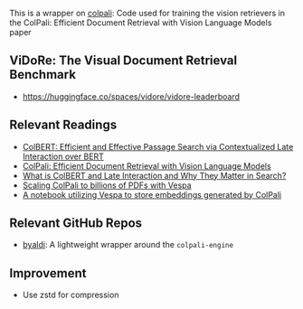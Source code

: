 This is a wrapper on [colpali](https://github.com/illuin-tech/colpali/tree/main): Code used for training the vision retrievers in the ColPali: Efficient Document Retrieval with Vision Language Models paper

## ViDoRe: The Visual Document Retrieval Benchmark

-   https://huggingface.co/spaces/vidore/vidore-leaderboard

## Relevant Readings

-   [ColBERT: Efficient and Effective Passage Search via Contextualized Late Interaction over BERT
    ](https://arxiv.org/abs/2004.12832)
-   [ColPali: Efficient Document Retrieval with Vision Language Models
    ](https://arxiv.org/abs/2407.01449)
-   [What is ColBERT and Late Interaction and Why They Matter in Search?](https://jina.ai/news/what-is-colbert-and-late-interaction-and-why-they-matter-in-search/)
-   [Scaling ColPali to billions of PDFs with Vespa](https://blog.vespa.ai/scaling-colpali-to-billions/)
-   [A notebook utilizing Vespa to store embeddings generated by ColPali](https://pyvespa.readthedocs.io/en/latest/examples/colpali-document-retrieval-vision-language-models-cloud.html)

## Relevant GitHub Repos

-   [byaldi](https://github.com/AnswerDotAI/byaldi): A lightweight wrapper around the `colpali-engine`

## Improvement

-   Use zstd for compression
